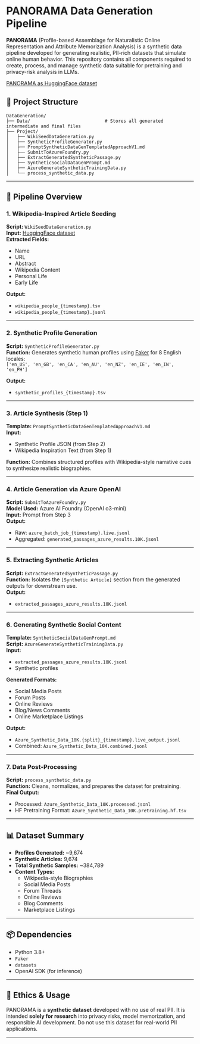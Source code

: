 # PANORAMA Data Generation Pipeline

**PANORAMA** (Profile-based Assemblage for Naturalistic Online Representation and Attribute Memorization Analysis) is a synthetic data pipeline developed for generating realistic, PII-rich datasets that simulate online human behavior. This repository contains all components required to create, process, and manage synthetic data suitable for pretraining and privacy-risk analysis in LLMs.

[PANORAMA as HuggingFace dataset](https://huggingface.co/datasets/srirxml/PANORAMA)

## 📁 Project Structure

```
DataGeneration/
├── Data/                            # Stores all generated intermediate and final files
├── Project/
│   ├── WikiSeedDataGeneration.py
│   ├── SyntheticProfileGenerator.py
│   ├── PromptSyntheticDataGenTemplatedApproachV1.md
│   ├── SubmitToAzureFoundry.py
│   ├── ExtractGeneratedSyntheticPassage.py
│   ├── SyntheticSocialDataGenPrompt.md
│   ├── AzureGenerateSyntheticTrainingData.py
│   └── process_synthetic_data.py
```

---

## 🔄 Pipeline Overview

### 1. Wikipedia-Inspired Article Seeding

**Script:** `WikiSeedDataGeneration.py`  
**Input:** [HuggingFace dataset](https://huggingface.co/datasets/wikimedia/structured-wikipedia)  
**Extracted Fields:**
- Name
- URL
- Abstract
- Wikipedia Content
- Personal Life
- Early Life

**Output:**
- `wikipedia_people_{timestamp}.tsv`
- `wikipedia_people_{timestamp}.jsonl`

---

### 2. Synthetic Profile Generation

**Script:** `SyntheticProfileGenerator.py`  
**Function:** Generates synthetic human profiles using [Faker](https://faker.readthedocs.io/en/master/) for 8 English locales:  
`['en_US', 'en_GB', 'en_CA', 'en_AU', 'en_NZ', 'en_IE', 'en_IN', 'en_PH']`

**Output:**  
- `synthetic_profiles_{timestamp}.tsv`

---

### 3. Article Synthesis (Step 1)

**Template:** `PromptSyntheticDataGenTemplatedApproachV1.md`  
**Input:**  
- Synthetic Profile JSON (from Step 2)  
- Wikipedia Inspiration Text (from Step 1)

**Function:** Combines structured profiles with Wikipedia-style narrative cues to synthesize realistic biographies.

---

### 4. Article Generation via Azure OpenAI

**Script:** `SubmitToAzureFoundry.py`  
**Model Used:** Azure AI Foundry (OpenAI o3-mini)  
**Input:** Prompt from Step 3  
**Output:**
- Raw: `azure_batch_job_{timestamp}.live.jsonl`
- Aggregated: `generated_passages_azure_results.10K.jsonl`

---

### 5. Extracting Synthetic Articles

**Script:** `ExtractGeneratedSyntheticPassage.py`  
**Function:** Isolates the `[Synthetic Article]` section from the generated outputs for downstream use.  
**Output:**  
- `extracted_passages_azure_results.10K.jsonl`

---

### 6. Generating Synthetic Social Content

**Template:** `SyntheticSocialDataGenPrompt.md`  
**Script:** `AzureGenerateSyntheticTrainingData.py`  
**Input:**  
- `extracted_passages_azure_results.10K.jsonl`  
- Synthetic profiles

**Generated Formats:**  
- Social Media Posts  
- Forum Posts  
- Online Reviews  
- Blog/News Comments  
- Online Marketplace Listings  

**Output:**
- `Azure_Synthetic_Data_10K.{split}_{timestamp}.live_output.jsonl`  
- Combined: `Azure_Synthetic_Data_10K.combined.jsonl`

---

### 7. Data Post-Processing

**Script:** `process_synthetic_data.py`  
**Function:** Cleans, normalizes, and prepares the dataset for pretraining.  
**Final Output:**
- Processed: `Azure_Synthetic_Data_10K.processed.jsonl`  
- HF Pretraining Format: `Azure_Synthetic_Data_10K.pretraining.hf.tsv`

---

## 📊 Dataset Summary

- **Profiles Generated:** ~9,674  
- **Synthetic Articles:** 9,674  
- **Total Synthetic Samples:** ~384,789  
- **Content Types:**  
  - Wikipedia-style Biographies  
  - Social Media Posts  
  - Forum Threads  
  - Online Reviews  
  - Blog Comments  
  - Marketplace Listings  

---

## 📦 Dependencies

- Python 3.8+
- `Faker`
- `datasets`
- OpenAI SDK (for inference)
---

## 🔐 Ethics & Usage

PANORAMA is a **synthetic dataset** developed with no use of real PII. It is intended **solely for research** into privacy risks, model memorization, and responsible AI development. Do not use this dataset for real-world PII applications.

---